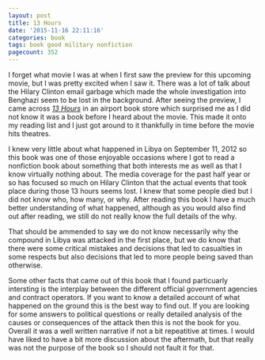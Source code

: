 ```yaml
---
layout: post
title: 13 Hours
date: '2015-11-16 22:11:16'
categories: book
tags: book good military nonfiction
pagecount: 352
---
```


I forget what movie I was at when I first saw the preview for
this upcoming movie, but I was pretty excited when I saw it. There
was a lot of talk about the Hilary Clinton email garbage which made
the whole investigation into Benghazi seem to be lost in the background.
After seeing the preview, I came across [*13 Hours*][13-amazon] in an
airport book store which surprised me as I did not know it was a
book before I heard about the movie. This made it onto my reading
list and I just got around to it thankfully in time before the movie
hits theatres.

I knew very little about what happened in Libya on September 11, 2012
so this book was one of those enjoyable occasions where I got to read
a nonfiction book about something that both interests me as well as
that I know virtually nothing about. The media coverage for the past
half year or so has focused so much on Hilary Clinton that the actual
events that took place during those 13 hours seems lost. I knew that
some people died but I did not know who, how many, or why. After reading
this book I have a much better understanding of what happened, although
as you would also find out after reading, we still do not really know
the full details of the why.

That should be ammended to say we do not know necessarily why the
compound in Libya was attacked in the first place, but we do know
that there were some critical mistakes and decisions that led to
casualties in some respects but also decisions that led to more
people being saved than otherwise.

Some other facts that came out of this book that I found particuarly
intersting is the interplay between
the different official government agencies and contract operators.
If you want to know a detailed account of what happened on the ground
this is the best way to find out. If you are looking for some
answers to political questions or really detailed analysis of the
causes or consequences of the attack then this is not the book
for you. Overall it was a well written narrative if not a bit
repeatitive at times. I would have liked to have a bit more
discussion about the aftermath, but that really was not the
purpose of the book so I should not fault it for that.

[13-amazon]:        http://amzn.com/145558228X


